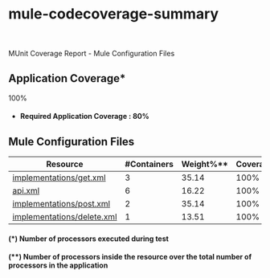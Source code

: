 # mule-codecoverage-summary

<br>
<br>

<div class="mulesoft-topbar">
    <div class="mulesoft-appbar">
        <div class="muleicon muleicon-logo"></div>
        <div class="anypoint-brand">MUnit Coverage Report - Mule Configuration Files</div>
    </div>
</div>
<div class="col-md-8 col-md-offset-2">
    <h2 class="text-bold">Application Coverage*</h2>
    <div class="progress">
        <span>100%</span>
        <div class="progress-bar progress-bar-success" role="progressbar" aria-valuenow="100" aria-valuemin="0"
             aria-valuemax="100" style="width: 100%;">
        </div>
    </div>
    <ul class="list-unstyled">
        <li>
            <h4><b>Required Application Coverage :</b>
            80%
            </h4>
        </li>
    </ul>
    <h2 class="text-bold">Mule Configuration Files</h2>
    <table id="resources_table" class="table table-featured table-hover sortable">
        <thead>
        <tr>
            <th colspan="2" data-tsorter="link">Resource</th>
            <th data-tsorter="numeric">#Containers</th>
            <th data-tsorter="numeric">Weight%**</th>
            <th data-tsorter="coverage">Coverage*</th>
        </tr>
        </thead>
        <tbody id="table-body">
        <tr>
            <td colspan="2"><a href=implementations/get-report.html>implementations/get.xml</a></td>
            <td>3</td>
            <td>35.14</td>
            <td>
                    <div class="progress">
                        <span>100%</span>
                        <div class="progress-bar progress-bar-success" role="progressbar" aria-valuenow="100"
                             aria-valuemin="0" aria-valuemax="100" style="width: 100%;">
                        </div>
                    </div>
            </td>
        </tr>
        <tr>
            <td colspan="2"><a href=api-report.html>api.xml</a></td>
            <td>6</td>
            <td>16.22</td>
            <td>
                    <div class="progress">
                        <span>100%</span>
                        <div class="progress-bar progress-bar-success" role="progressbar" aria-valuenow="100"
                             aria-valuemin="0" aria-valuemax="100" style="width: 100%;">
                        </div>
                    </div>
            </td>
        </tr>
        <tr>
            <td colspan="2"><a href=implementations/post-report.html>implementations/post.xml</a></td>
            <td>2</td>
            <td>35.14</td>
            <td>
                    <div class="progress">
                        <span>100%</span>
                        <div class="progress-bar progress-bar-success" role="progressbar" aria-valuenow="100"
                             aria-valuemin="0" aria-valuemax="100" style="width: 100%;">
                        </div>
                    </div>
            </td>
        </tr>
        <tr>
            <td colspan="2"><a href=implementations/delete-report.html>implementations/delete.xml</a></td>
            <td>1</td>
            <td>13.51</td>
            <td>
                    <div class="progress">
                        <span>100%</span>
                        <div class="progress-bar progress-bar-success" role="progressbar" aria-valuenow="100"
                             aria-valuemin="0" aria-valuemax="100" style="width: 100%;">
                        </div>
                    </div>
            </td>
        </tr>
        </tbody>
    </table>
    <h4>(*) Number of processors executed during test</h4>
    <h4>(**) Number of processors inside the resource over the total number of processors in the application</h4>
</div>

